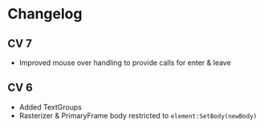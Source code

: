 # Changelog

## CV 7

- Improved mouse over handling to provide calls for enter & leave

## CV 6

- Added TextGroups
- Rasterizer & PrimaryFrame body restricted to `element:SetBody(newBody)`